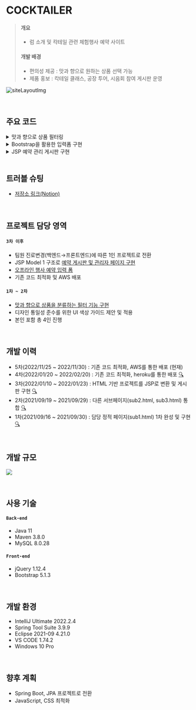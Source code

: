 # COCKTAILER
> #### 개요
> * 럼 소개 및 칵테일 관련 체험행사 예약 사이트  
> #### 개발 배경
>* 편의성 제공 : 맛과 향으로 원하는 상품 선택 가능
>* 제품 홍보 : 칵테일 클래스, 공장 투어, 시음회 참여 게시판 운영

![siteLayoutImg](https://user-images.githubusercontent.com/85478918/151158178-5acbafdd-9165-4595-b6fd-41322eb7631a.png)

</br>

## 주요 코드
<details>
<summary>
맛과 향으로 상품 필터링
</summary>
<div markdown="1">
  <img src="https://user-images.githubusercontent.com/85478918/154827446-14fdfecf-bd54-488c-8d38-eda1e770a6f6.gif" style="width:400px"/>

  ~~~javascript
    $(function() {
	$.fn.navBarMenuTrigger = function(){
		$("#trigger").click(function(e) {
			e.preventDefault();
			$(this).toggleClass("active");
			$("#mainmenu").toggleClass("active");
		});
	};
	$.fn.navBarMenuTrigger();
	
	
	$.fn.hidePickedItemAndTasteName = function(){
		let pickedItem = $(".itemShowcase > .itemBox");
		let pickedTasteName = $(".pickedBox > div > label");
		let allChevron = $(".chevron");
		pickedItem.hide();
		pickedTasteName.hide();
		allChevron.hide();
	};
	$.fn.hidePickedItemAndTasteName();
	
	
	let pickedItemSelector;
	$.fn.makePickedItemSelector = function(){
		let pickedItemClassName = [];
		
		tasteName.filter(":checked").each(function() {
			pickedItemClassName.push("." + $(this).val());
		});
		pickedItemSelector = pickedItemClassName.join(", ");
	};
	$.fn.showNoseChevron = function(){
		let noseChevron = $(".pickedBox > .toLeft1, .pickedBox > .toRight1");
		if (pickedItemSelector.match(".n_")) {
			noseChevron.show()
		} else {
			noseChevron.fadeOut();
		}
	};
	$.fn.showPalateChevron = function(){
		let palateChevron = $(".pickedBox > .toLeft2, .pickedBox > .toRight2");
		if (pickedItemSelector.match(".p_")) {
			palateChevron.show()
		} else {
			palateChevron.fadeOut();
		}
	};
	$.fn.showFinishChevron = function(){
		let finishChevron = $(".pickedBox > .toLeft3, .pickedBox > .toRight3");
		if (pickedItemSelector.match(".f_")) {
			finishChevron.show()
		} else {
			finishChevron.fadeOut();
		}
	};
	$.fn.showTypeChevron = function(){
		let typeChevron = $(".pickedBox > .toLeft4, .pickedBox > .toRight4");
		if (pickedItemSelector.match(".t_")) {
			typeChevron.show()
		} else {
			typeChevron.fadeOut();
		}
	};
	$.fn.clearForm = function(){
		if (pickedItemSelector == "") {
			$(".chevron").fadeOut();
			$(".itemShowcase").fadeOut();
		}
	};
	
	let tasteName = $(".submenu input");
	tasteName.click(function(){
		$.fn.makePickedItemSelector();
		$.fn.hidePickedItemAndTasteName();
		$(pickedItemSelector).show();
		$.fn.showNoseChevron();
		$.fn.showPalateChevron();
		$.fn.showFinishChevron();
		$.fn.showTypeChevron();
		$.fn.clearForm();
	});
		
	
	$.fn.applyRadioBtnEffect = function(){
		this.click(function(){
			$('input[name="taste"]').not(this).prop("checked", false);
		});
	};
	$("#noseBtn").applyRadioBtnEffect();
	$("#palateBtn").applyRadioBtnEffect();
	$("#finishBtn").applyRadioBtnEffect();
	$("#typeBtn").applyRadioBtnEffect();
	
	
	$.fn.scrollLeft = function(){
		$(this).click(function(){
			$(this).siblings().first().animate({scrollLeft : "-=100"}, 30);
		});
	};
	$.fn.scrollRight = function(){
		$(this).click(function(){
			$(this).siblings().first().animate({scrollLeft : "+=100"}, 30);
		});
	};
	$(".toLeft1").scrollLeft();
	$(".toLeft2").scrollLeft();
	$(".toLeft3").scrollLeft();
	$(".toLeft4").scrollLeft();
	$(".toRight1").scrollRight();
	$(".toRight2").scrollRight();
	$(".toRight3").scrollRight();
	$(".toRight4").scrollRight();
	
	
	$(".itemShowcase").hide();
	$.fn.ToggleSearchBtn = function(){
		$("#searchBtn").click(function() {
			if (!pickedItemSelector) {
				alert("찾을 조건을 선택해주세요.");
				return false;
			} else $(".itemShowcase").fadeToggle();
		});
	};
	$.fn.ToggleSearchBtn();
	
});

function readyAlert( ) {
	alert("서비스 준비중입니다.");
}
  ~~~

</br>

</div>
</details>

<details>
<summary>Bootstrap을 활용한 입력폼 구현</summary>
<div markdown="1">

<img src="https://user-images.githubusercontent.com/85478918/154830287-cd4aded2-69ce-4981-91d0-0c96aa0f464e.gif" style="width:400px" />

~~~html
  <form class="app-form" method="post" action="/board/postProc.jsp">
  
      <div class="radioBox btn-group mb-2">
          <input type="radio" name="event" id="cClass" value="칵테일 클래스"
              class="btn-check" autocomplete="off" checked>
          <label for="cClass" class="btn btn-outline-secondary">칵테일 클래스</label>
          <input type="radio" name="event" id="fTour" value="럼 공장 투어"
              class="btn-check" autocomplete="off">
          <label for="fTour" class="btn btn-outline-secondary">럼 공장 투어</label>
          <input type="radio" name="event" id="rTasting" value="럼 시음 투어"
              class="btn-check" autocomplete="off">
          <label for="rTasting" class="btn btn-outline-secondary">럼 시음 투어</label>
      </div>
  
      <div class="inputSet1">
          <div class="inputSet">
              <input type="text" name="name" placeholder="신청자 닉네임(한글 또는 영문)"
                  pattern="^[가-힣a-zA-Z]+$" required class="form-control mb-2" />
          </div>
          <div class="inputSet">
              <input type="tel" name="tel" placeholder="연락처 입력" maxlength="13"
                  required class="form-control mb-2" />
          </div>
      </div>
~~~

</br>

</div>
</details>


<details>
<summary>JSP 예약 관리 게시판 구현</summary>
<div markdown="1">

<img src="https://user-images.githubusercontent.com/85478918/154832049-183a8cd5-b0cc-4f21-a2a9-60910f9e991a.gif" style="width:400px"/>

* 관리자 비밀번호(P@ssw@rd) 입력 시 조회/수정 가능  
* [게시판 전체 코드 링크](https://github.com/a11chan/cocktailer_1.0/tree/master/WebContent/board)

</br>

~~~jsp
<%@ page language="java" contentType="text/html; charset=UTF-8"
         pageEncoding="UTF-8" %>
<%@ taglib prefix="c" uri="http://java.sun.com/jstl/core_rt" %>
<%@ page import="cocktail.board.BoardBean" %>
<%@ page import="java.util.Vector" %>
<%@ page import="java.io.PrintWriter" %>
<%@ page import="java.net.URLEncoder" %>
<%@ page import="java.net.URLDecoder" %>

<jsp:useBean id="bMgr" class="cocktail.board.BoardMgr"/>

<%
  int totalPosting = 0; // 전체 게시물 수
  int postingListSize = 10; // 페이지당 게시물 수
  int pageNaviSize = 5; // 페이지당 페이지 블럭수(다음 페이지로 넘기는 숫자들[n])
  int totalNaviPages = 0; // 전체 페이지 수
  int nowPage = 1; // 현재 페이지
  int beginNaviPage = 0; // 게시물을 출력할 때 시작번호
  int endNaviPage = 10; // 게시물을 출력할 때 끝번호
  int listSize = 0; // 현재 읽어온 게시물의 수
  Vector<BoardBean> vlist = null;
  int no = 0;
  String keyword = "", keyField = ""; //검색어, 검색 목록

  if (request.getParameter("no") !=null && !"".equals(request.getParameter("no")))
    no = Integer.parseInt(request.getParameter("no"));
  if (request.getParameter("keyword") !=null && !"".equals(request.getParameter("keyword")))
    keyword = request.getParameter("keyword");
  if (request.getParameter("keyField") !=null && !"".equals(request.getParameter("keyField")))
    keyField = request.getParameter("keyField");
  if (request.getParameter("nowPage") !=null && !"".equals(request.getParameter("nowPage")))
    nowPage = Integer.parseInt(request.getParameter("nowPage"));

  String encKeyword = URLEncoder.encode(keyword, "UTF-8");
  String queryString = "?nowPage=" + nowPage + "&keyField=" + keyField + "&keyword=" + encKeyword + "&no=";

  // 페이징 처리를 위한 계산
  totalPosting = bMgr.getTotalCount(keyField, keyword);
  totalNaviPages = (int) Math.ceil(totalPosting / (double) postingListSize);
  beginNaviPage = (nowPage - 1) / pageNaviSize * pageNaviSize + 1;
  endNaviPage = Math.min(totalNaviPages, beginNaviPage + pageNaviSize - 1);
  boolean showPrev = nowPage - pageNaviSize > 0;
  boolean showNext = totalNaviPages != endNaviPage;
%>
<!DOCTYPE html>
<html>
<head>
  <meta charset="UTF-8"/>
  <meta http-equiv="X-UA-Compatible" content="IE=edge"/>
  <meta name="viewport" content="width=device-width, initial-scale=1.0"/>

  <title>COCKTAILER - Booking List</title>

  <link rel="stylesheet" href="../css/bootstrap.css">
  <link rel="stylesheet" href="../css/reset.css"/>
  <link rel="stylesheet" href="../css/common.css"/>
  <link rel="stylesheet" href="../css/list.css"/>

  <link rel="stylesheet"
        href="https://cdnjs.cloudflare.com/ajax/libs/font-awesome/5.8.2/css/all.min.css"/>
  <link rel="shortcut icon" href="../imgs/favicon.ico"/>

  <script src="../js/bootstrap.bundle.min.js"></script>
  <script src="https://ajax.googleapis.com/ajax/libs/jquery/1.12.4/jquery.min.js"></script>
  <script src="../js/list.js"></script>

</head>

<body>

<%@ include file="../includes/board_header.jsp" %>

<div class="container">
  <h4>
    Booking <span>List</span>
  </h4>

  <p>
			<span class="badge bg-secondary">
				Total : <%=totalPosting%>행(현재페이지:<%=nowPage%>/전체페이지:<%=totalNaviPages%>)
			</span>
  </p>
  <%
    vlist = bMgr.getBoardList(keyField, keyword, (nowPage - 1) * postingListSize, postingListSize);
    // start~end 페이지 번호만큼 게시물 출력
    listSize = vlist.size(); // 화면에 보여질 게시물 개수

    pageContext.setAttribute("vlist",vlist);
    pageContext.setAttribute("listSize",listSize);

    if (vlist.isEmpty()) {
      out.println("등록된 게시물이 없습니다.");
    } else { %>
  <table class="table table-striped table-hover text-center">
    <thead>
    <tr>
      <th scope="col">번 호</th>
      <th scope="col" class="subject">참여형태</th>
      <th scope="col">신청인</th>
      <th scope="col">방문일</th>
      <th scope="col">처리상태</th>
    </tr>
    </thead>
    <%
      for (int i = 0; i < postingListSize; i++) { // 페이지당 출력되는 게시물
        if (i == listSize)
          break;
        BoardBean boardDto = vlist.get(i);
        no = boardDto.getNo();
        String event_type = boardDto.getEvent_type();
        String name = boardDto.getName();
        int participant = boardDto.getParticipant();
        String visit_date = boardDto.getVisit_date();
        String state = boardDto.getState();
    %>
    <tr>
      <td><%=totalPosting - ((nowPage - 1) * postingListSize) - i%>
      </td>
      <td><a href="<c:url value='/board/readPass.jsp'/><%=queryString + no%>" class="readNum"><%=event_type%>
      </a></td>
      <td><c:out value="<%=name%>"/></td>
      <td><%=visit_date%>
      </td>
      <td><%=state%>
      </td>
    </tr>
    <%}%>
  <%}%>
  </table>

  <% if (totalNaviPages != 0) { %>
  <div class="btn-toolbar justify-content-center">
    <div class="btn-group">
      <% if (showPrev) { %>
      <button type="button" class="btn btn-outline-secondary"
              onClick="location.href='<c:url value="/board/list.jsp?nowPage="/><%=beginNaviPage - 1%>'"
              style="padding-top:3px">&laquo;
      </button>
      <% } %>

      <% for (; beginNaviPage <= endNaviPage; beginNaviPage++) { %>
      <button type="button" class="btn btn-outline-secondary <% if(beginNaviPage == nowPage) {%> active <%}%>"
              onClick="location.href='<c:url value="/board/list.jsp?nowPage="/><%=beginNaviPage%>'"><%=beginNaviPage%>
      </button>
      <% } %>

      <% if (showNext) { %>
      <button type="button" class="btn btn-outline-secondary"
              onClick="location.href='<c:url value="/board/list.jsp?nowPage="/><%=endNaviPage + 1%>'"
              style="padding-top:3px">&raquo;
      </button>
      <% } %>
    </div>
  </div>
  <% } %>

  <div class="d-flex justify-content-center">
    <button class="btn btn-secondary booking me-2" type="button"
            onClick="javascript:location.href='<c:url value="/board/list.jsp"/>'">예약현황
    </button>
    <button class="btn btn-secondary booking" type="button"
            onClick="javascript:location.href='<c:url value="/sub3.jsp#application"/>'">예약하기
    </button>
  </div>

  <form name="searchFrm" method="post" action="<c:url value='/board/list.jsp'/>" class="searchFrm ">
    <div class="input-group">
      <select name="keyField" class="form-select w-auto">
        <option disabled>검색방법</option>
        <option value="event_type">참여형태</option>
        <option value="name" selected>신청인</option>
        <option value="visit_date">방문일</option>
        <option value="state">처리상태</option>
      </select>
      <input type="text" name="keyword" placeholder="검색어 입력"
             class="form-control w-50">
      <button type="button" class="btn btn-secondary" onClick="javascript:check( )">찾기</button>
    </div>
    <input type="hidden" name="nowPage" value="1">
  </form>

  <form name="readFrm" method="post" action="<c:url value='list.jsp'/>">
    <input type="hidden" name="no" value="">
    <input type="hidden" name="nowPage" value="<%=nowPage%>">
    <input type="hidden" name="keyField" value="<%=keyField%>">
    <input type="hidden" name="keyword" value="<%=keyword%>">
  </form>
</div>

<div class="clear"></div>

<%@ include file="../includes/footer.jsp" %>


<script>
  function check() { // 검색함수
    if (document.searchFrm.keyword.value == "") {
      alert("검색어를 입력하세요.");
      document.searchFrm.keyword.focus();
      return;
    }
    document.searchFrm.submit();
  }
</script>

</body>
</html>
~~~

</br>

</div>
</details>

</br>

## 트러블 슈팅  
* [저장소 링크(Notion)](https://allchan.notion.site/COCKTAILER-5-5480abb6960d44c2a6e00e418d3726bc)

</br>

## 프로젝트 담당 영역
#### `3차 이후`
* 팀원 진로변경(백엔드→프론트엔드)에 따른 1인 프로젝트로 전환
* JSP Model 1 구조로 [예약 게시판 및 관리자 페이지 구현](https://github.com/a11chan/cocktailer_1.0/tree/master/WebContent/board)
* [오프라인 행사 예약 입력 폼](https://github.com/a11chan/cocktailer_1.0/blob/master/WebContent/sub3.jsp)
* 기존 코드 최적화 및 AWS 배포

#### `1차 ~ 2차`
* [맛과 향으로 상품을 분류하는 필터 기능 구현](https://github.com/a11chan/cocktailer_1.0/blob/master/WebContent/sub1.jsp)
* 디자인 통일성 준수를 위한 UI 색상 가이드 제안 및 적용
* 본인 포함 총 4인 진행

</br>

## 개발 이력
* 5차(2022/11/25 ~ 2022/11/30) : 기존 코드 최적화, AWS를 통한 배포 (현재)
* 4차(2022/01/20 ~ 2022/02/20) : 기존 코드 최적화, heroku를 통한 배포 [🔍](https://github.com/a11chan/cocktailer_0.3)
* 3차(2022/01/10 ~ 2022/01/23) : HTML 기반 프로젝트를 JSP로 변환 및 게시판 구현 [🔍](https://github.com/a11chan/cocktailer_0.2)
* 2차(2021/09/19 ~ 2021/09/29) : 다른 서브페이지(sub2.html, sub3.html) 통합 [🔍](https://github.com/a11chan/cocktailer_0.1)
* 1차(2021/09/16 ~ 2021/09/30) : 담당 정적 페이지(sub1.html) 1차 완성 및 구현 [🔍](https://github.com/a11chan/cocktailer_0)

</br>


## 개발 규모
![](https://www.notion.so/image/https%3A%2F%2Fs3-us-west-2.amazonaws.com%2Fsecure.notion-static.com%2F6ba59ab1-e73a-4b71-a9e5-ed24cd54c7da%2FUntitled.png?table=block&id=29d40b66-55ca-42bf-83c2-7159409e56a8&spaceId=d45b6527-cc9f-4af9-b7e8-975463d8b2e5&width=2000&userId=504d5d0d-ce4c-40f0-8ccd-2a8fd23e22dc&cache=v2)

</br>

## 사용 기술
#### `Back-end`
* Java 11
* Maven 3.8.0
* MySQL 8.0.28
#### `Front-end`
* jQuery 1.12.4
* Bootstrap 5.1.3

</br>

## 개발 환경
* IntelliJ Ultimate 2022.2.4
* Spring Tool Suite 3.9.9
* Eclipse 2021-09 4.21.0
* VS CODE 1.74.2
* Windows 10 Pro

</br>

## 향후 계획
* Spring Boot, JPA 프로젝트로 전환  
* JavaScript, CSS 최적화
